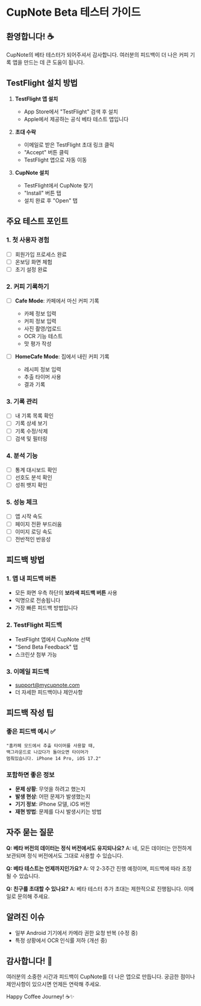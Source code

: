 # CupNote Beta 테스터 가이드

## 환영합니다! ☕

CupNote의 베타 테스터가 되어주셔서 감사합니다. 여러분의 피드백이 더 나은 커피 기록 앱을 만드는 데 큰 도움이 됩니다.

## TestFlight 설치 방법

1. **TestFlight 앱 설치**
   - App Store에서 "TestFlight" 검색 후 설치
   - Apple에서 제공하는 공식 베타 테스트 앱입니다

2. **초대 수락**
   - 이메일로 받은 TestFlight 초대 링크 클릭
   - "Accept" 버튼 클릭
   - TestFlight 앱으로 자동 이동

3. **CupNote 설치**
   - TestFlight에서 CupNote 찾기
   - "Install" 버튼 탭
   - 설치 완료 후 "Open" 탭

## 주요 테스트 포인트

### 1. 첫 사용자 경험
- [ ] 회원가입 프로세스 완료
- [ ] 온보딩 화면 체험
- [ ] 초기 설정 완료

### 2. 커피 기록하기
- [ ] **Cafe Mode**: 카페에서 마신 커피 기록
  - 카페 정보 입력
  - 커피 정보 입력
  - 사진 촬영/업로드
  - OCR 기능 테스트
  - 맛 평가 작성
  
- [ ] **HomeCafe Mode**: 집에서 내린 커피 기록
  - 레시피 정보 입력
  - 추출 타이머 사용
  - 결과 기록

### 3. 기록 관리
- [ ] 내 기록 목록 확인
- [ ] 기록 상세 보기
- [ ] 기록 수정/삭제
- [ ] 검색 및 필터링

### 4. 분석 기능
- [ ] 통계 대시보드 확인
- [ ] 선호도 분석 확인
- [ ] 성취 뱃지 확인

### 5. 성능 체크
- [ ] 앱 시작 속도
- [ ] 페이지 전환 부드러움
- [ ] 이미지 로딩 속도
- [ ] 전반적인 반응성

## 피드백 방법

### 1. 앱 내 피드백 버튼
- 모든 화면 우측 하단의 **보라색 피드백 버튼** 사용
- 익명으로 전송됩니다
- 가장 빠른 피드백 방법입니다

### 2. TestFlight 피드백
- TestFlight 앱에서 CupNote 선택
- "Send Beta Feedback" 탭
- 스크린샷 첨부 가능

### 3. 이메일 피드백
- support@mycupnote.com
- 더 자세한 피드백이나 제안사항

## 피드백 작성 팁

### 좋은 피드백 예시 ✅
```
"홈카페 모드에서 추출 타이머를 사용할 때, 
백그라운드로 나갔다가 돌아오면 타이머가 
멈춰있습니다. iPhone 14 Pro, iOS 17.2"
```

### 포함하면 좋은 정보
- **문제 상황**: 무엇을 하려고 했는지
- **발생 현상**: 어떤 문제가 발생했는지
- **기기 정보**: iPhone 모델, iOS 버전
- **재현 방법**: 문제를 다시 발생시키는 방법

## 자주 묻는 질문

**Q: 베타 버전의 데이터는 정식 버전에서도 유지되나요?**
A: 네, 모든 데이터는 안전하게 보관되며 정식 버전에서도 그대로 사용할 수 있습니다.

**Q: 베타 테스트는 언제까지인가요?**
A: 약 2-3주간 진행 예정이며, 피드백에 따라 조정될 수 있습니다.

**Q: 친구를 초대할 수 있나요?**
A: 베타 테스터 추가 초대는 제한적으로 진행됩니다. 이메일로 문의해 주세요.

## 알려진 이슈

- 일부 Android 기기에서 카메라 권한 요청 반복 (수정 중)
- 특정 상황에서 OCR 인식률 저하 (개선 중)

## 감사합니다! 🙏

여러분의 소중한 시간과 피드백이 CupNote를 더 나은 앱으로 만듭니다.
궁금한 점이나 제안사항이 있으시면 언제든 연락해 주세요.

Happy Coffee Journey! ☕✨
